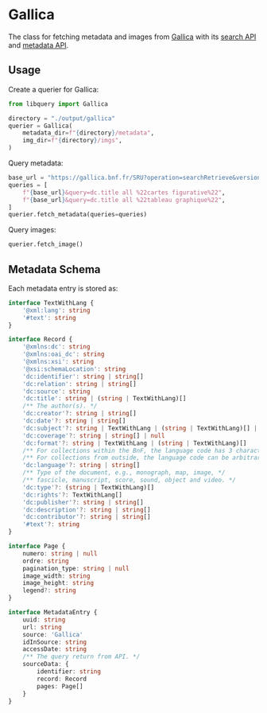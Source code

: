 # Gallica

The class for fetching metadata and images from [Gallica](https://gallica.bnf.fr/) with its [search API](https://api.bnf.fr/api-gallica-de-recherche) and [metadata API](https://api.bnf.fr/api-document-de-gallica).

## Usage

Create a querier for Gallica:

```python
from libquery import Gallica

directory = "./output/gallica"
querier = Gallica(
    metadata_dir=f"{directory}/metadata",
    img_dir=f"{directory}/imgs",
)
```

Query metadata:

```python
base_url = "https://gallica.bnf.fr/SRU?operation=searchRetrieve&version=1.2&maximumRecords={maximumRecords}&startRecord={startRecord}"
queries = [
    f"{base_url}&query=dc.title all %22cartes figurative%22",
    f"{base_url}&query=dc.title all %22tableau graphique%22",
]
querier.fetch_metadata(queries=queries)
```

Query images:

```python
querier.fetch_image()
```

## Metadata Schema

Each metadata entry is stored as:

```typescript
interface TextWithLang {
    '@xml:lang': string
    '#text': string
}

interface Record {
    '@xmlns:dc': string
    '@xmlns:oai_dc': string
    '@xmlns:xsi': string
    '@xsi:schemaLocation': string
    'dc:identifier': string | string[]
    'dc:relation': string | string[]
    'dc:source': string
    'dc:title': string | (string | TextWithLang)[]
    /** The author(s). */
    'dc:creator'?: string | string[]
    'dc:date'?: string | string[]
    'dc:subject'?: string | TextWithLang | (string | TextWithLang)[] | null
    'dc:coverage'?: string | string[] | null
    'dc:format'?: string | TextWithLang | (string | TextWithLang)[]
    /** For collections within the BnF, the language code has 3 characters. */
    /** For collections from outside, the language code can be arbitrary. */
    'dc:language'?: string | string[]
    /** Type of the document, e.g., monograph, map, image, */
    /** fascicle, manuscript, score, sound, object and video. */
    'dc:type'?: (string | TextWithLang)[]
    'dc:rights'?: TextWithLang[]
    'dc:publisher'?: string | string[]
    'dc:description'?: string | string[]
    'dc:contributor'?: string | string[]
    '#text'?: string
}

interface Page {
    numero: string | null
    ordre: string
    pagination_type: string | null
    image_width: string
    image_height: string
    legend?: string
}

interface MetadataEntry {
    uuid: string
    url: string
    source: 'Gallica'
    idInSource: string
    accessDate: string
    /** The query return from API. */
    sourceData: {
        identifier: string
        record: Record
        pages: Page[]
    }
}
```
